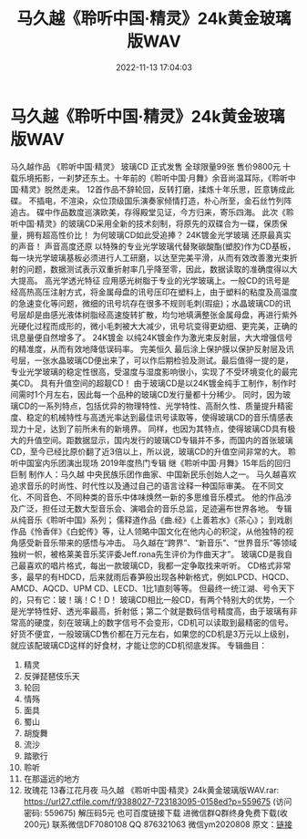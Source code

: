 ﻿---
title: 马久越《聆听中国·精灵》24k黄金玻璃版WAV
date: 2022-11-13 17:04:03
categories: 新碟专辑、稀有等精品
tags: 纯音雅乐
---
# 马久越《聆听中国·精灵》24k黄金玻璃版WAV

马久越作品
《聆听中国·精灵》
玻璃CD 正式发售
全球限量99张 售价9800元
十载乐境拓影，一刹梦还东土。十年前的《聆听中国·月舞》余音尚温耳际，《聆听中国·精灵》脱然走来。
12首作品不辞轮回，反转打磨，揉炼十年乐思，匠意铸成此碟。 不插电，不渲染，众位顶级国乐演奏家倾情打造，朴心所至，金石丝竹列阵追古。
碟中作品数度巡演欧美，存得殿堂见证，今方归来，寄乐四海。
此次《聆听中国·精灵》的玻璃CD采用全新的技术刻制，将原先的双碟合为一碟，保质保量，拥有超高性价比！
为何玻璃CD如此受追捧？
24K镀金光学玻璃
还原最真实的声音！
声音高度还原
以特殊的专业光学玻璃代替聚碳酸酯(塑胶)作为CD基板，每一块光学玻璃基板必须进行人工研磨，以达至完美平滑，从而有效改善激光束折射的问题，数据测试表示双重折射率几乎降至零，因此，数据读取的准确度得以大大提高。
高光学透光特征
应用感光树脂于专业的光学玻璃上。一般CD的讯号是经高热高压注射方式，将金属母盘的讯号压印在塑料上，由于塑料的粘度及高温度的急速变化等问题，微细的讯号坑存在很多不规则毛刺(瑕疵)；水晶玻璃CD的讯号层却是由感光液体树脂经高速旋转扩散，均匀地填满整张金属母盘，再进行紫外光硬化过程而成形的，微小毛刺被大大减少，讯号坑变得更幼细、更完美，正确的讯息量便自然增多了。
24K镀金
以纯24K镀金作为激光束反射层，大大增强信号的精准度，从而有效地降低误码率。
完美恒久
最后涂上保护膜以保护反射层及讯号层，一张水晶玻璃CD便出来了，可以作后期检验及测试。最后值得一提的是，专业光学玻璃的稳定性很高，受温度与湿度影响很小，实现了不受环境变化的最完美CD。
具有升值空间的超靓CD！
由于玻璃CD是以24K镀金纯手工制作，制作时间需时1个月左右，因此每一个品种的玻璃CD发行量都十分稀少。
同时，因为玻璃CD的一系列特点，包括优异的物理特性、光学特性、高耐久性、质量提升精密度、稳定的机械特性与高透光率达到最佳讯号读取等，使得玻璃CD的音乐情感表现力十足，达到了前所未有的新境界。
同样，也因为其特点，使得玻璃CD具有极大的升值空间。距数据显示，国内发行的玻璃CD专辑并不多，而国内的首张玻璃CD，至今已经比原价翻了近3倍以上，所以说，玻璃CD的升值空间非常的大。
聆听中国室内乐团演出现场
2019年度热门专辑
继《聆听中国·月舞》15年后的回归巨制
制作人：马久越
中央民族乐团作曲家、中国新民乐创始人之一。 马久越喜欢追求音乐的时尚性、时代性以及通过自己的语言诠释一种国际审美。
在不同文化、不同音色、不同种类的音乐中体味焕然一新的多思维音乐模式。
他的作品涉及广泛，担任过无数大型音乐会、演唱会的音乐总监，足迹遍布世界各地。 专辑从纯音乐《聆听中国》系列；
儒释道作品《曲.经》《上善若水》《茶心》；
到戏剧作品《怜香伴》《白蛇传》等，让人领略中国文化在他内心的积淀，从他独特的视角感受新音乐带来的感悟与冲击。
马久越在“跨界”、“新音乐”、“世界音乐”等领域独树一帜，被格莱美音乐奖评委Jeff.rona先生评价为作曲天才”。
玻璃CD是我自己最喜欢的唱片格式，每出一款玻璃CD，我都一定争取找来听听。
CD格式非常多，最早的有HDCD，后来就雨后春笋般出现各种新格式，例如LPCD、HQCD、AMCD、AQCD、UPM
CD、LECD、1比1直刻等等。
但最终一统江湖、号令天下的，只有它：玻！璃！C！D！
玻璃CD相比一般CD，有两个特别大的优势，一个是光学特性好、透光率最高，折射低；第二个就是数码信号精度高，由于玻璃有非常高的硬度，刻在玻璃上的数字信号不会变形，CD机可以读取到最精密的信号。
好货不便宜，一般玻璃CD售价都在万元左右，如果您的CD机是3万元以上级别，就应该配玻璃CD这样的好食材，才能让您的CD机彻底发挥。
专辑曲目：
01. 精灵
02. 反弹琵琶伎乐天
03. 轮回
04. 情殇
05. 面具
06. 蜀山
07. 胡旋舞
08. 流沙
09. 踏歌行
10. 聆听
11. 在那遥远的地方
12. 玫瑰花
13春江花月夜
马久越 《聆听中国·精灵》24k黄金玻璃版WAV.rar: https://url27.ctfile.com/f/9388027-723183095-0158ed?p=559675
(访问密码: 559675)
解压码5元
也可百度链接下载
进微信群Q群终身免费下载(收200元)
联系微信DF7080108 QQ 876321063
微信ym2020808
原文：[链接](https://blog.sina.com.cn/s/blog_1647c7e760103107v.html)